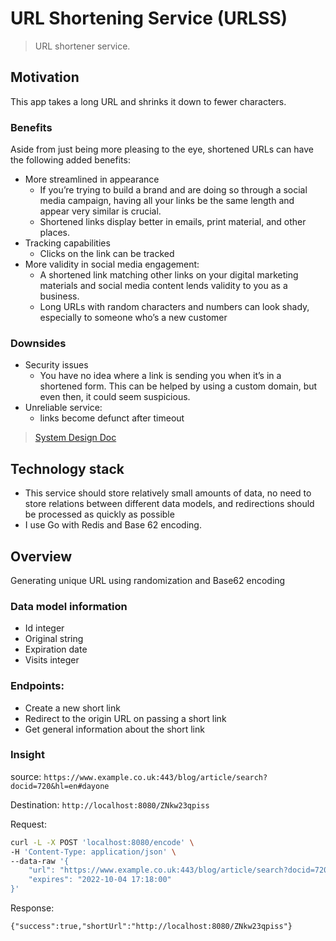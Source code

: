 # URL Shortening Service (URLSS)
> URL shortener service.

## Motivation
This app takes a long URL and shrinks it down to fewer characters.
### Benefits
Aside from just being more pleasing to the eye, shortened URLs can have the following added benefits:

- More streamlined in appearance
  - If you’re trying to build a brand and are doing so through a social media campaign,
  having all your links be the same length and appear very similar is crucial.
  - Shortened links display better in emails, print material, and other places.
- Tracking capabilities
  - Clicks on the link can be tracked
- More validity in social media engagement:
  - A shortened link matching other links on your digital marketing materials and social media content lends validity to you as a business.
  - Long URLs with random characters and numbers can look shady, especially to someone who’s a new customer

### Downsides
- Security issues
  - You have no idea where a link is sending you when it’s in a shortened form. This can be helped by using a custom domain, but even then, it could seem suspicious.
- Unreliable service: 
  - links become defunct after timeout
>[System Design Doc](./SysDesign.md)

## Technology stack 
- This service should store relatively small amounts of data, no need to store relations between different data models, and redirections should be processed as quickly as possible
- I use Go with Redis and Base 62 encoding.
## Overview
Generating unique URL using randomization and Base62 encoding
### Data model information
- Id integer 
- Original string 
- Expiration date 
- Visits integer
### Endpoints: 
- Create a new short link 
- Redirect to the origin URL on passing a short link 
- Get general information about the short link

### Insight
source: `https://www.example.co.uk:443/blog/article/search?docid=720&hl=en#dayone`

Destination: `http://localhost:8080/ZNkw23qpiss`

Request:
```bash
curl -L -X POST 'localhost:8080/encode' \
-H 'Content-Type: application/json' \
--data-raw '{
    "url": "https://www.example.co.uk:443/blog/article/search?docid=720&hl=en#dayone",
    "expires": "2022-10-04 17:18:00"
}'
```
Response:
```shell
{"success":true,"shortUrl":"http://localhost:8080/ZNkw23qpiss"}
```
